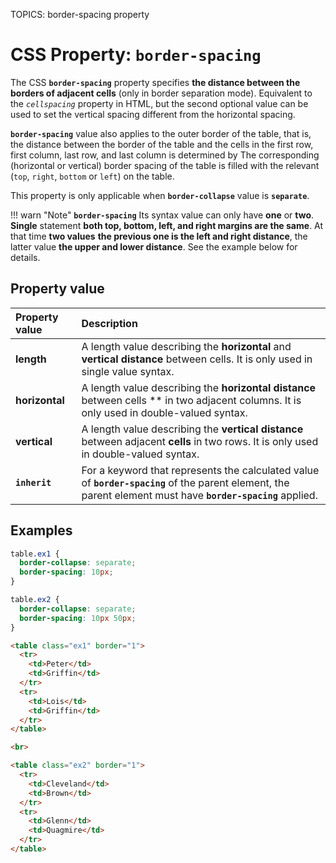 TOPICS: border-spacing property

# CSS Property: `border-spacing`

The CSS **`border-spacing`** property specifies **the distance between the borders of adjacent cells**
(only in border separation mode). Equivalent to the *`cellspacing`* property in HTML, but the second
optional value can be used to set the vertical spacing different from the horizontal spacing.

**`border-spacing`** value also applies to the outer border of the table, that is, the distance
between the border of the table and the cells in the first row, first column, last row, and last
column is determined by The corresponding (horizontal or vertical) border spacing of the table is
filled with the relevant (`top`, `right`, `bottom` or `left`) on the table.

This property is only applicable when **`border-collapse`** value is **`separate`**.

!!! warn "Note"
    **`border-spacing`** Its syntax value can only have **one** or **two**. **Single** statement
    **both top, bottom, left, and right margins are the same**. At that time **two values**
    **the previous one is the left and right distance**, the latter value **the upper and lower distance**.
    See the example below for details.

## Property value

| Property value | Description |
| :--- | :--- |
| **length** | A length value describing the **horizontal** and **vertical distance** between cells. It is only used in single value syntax. |
| **horizontal** | A length value describing the **horizontal distance** between cells ** in two adjacent columns. It is only used in double-valued syntax. |
| **vertical** | A length value describing the **vertical distance** between adjacent **cells** in two rows. It is only used in double-valued syntax. |
| **`inherit`** | For a keyword that represents the calculated value of **`border-spacing`** of the parent element, the parent element must have **`border-spacing`** applied. |

## Examples

```css
table.ex1 {
  border-collapse: separate;
  border-spacing: 10px;
}

table.ex2 {
  border-collapse: separate;
  border-spacing: 10px 50px;
}
```

```html
<table class="ex1" border="1">
  <tr>
    <td>Peter</td>
    <td>Griffin</td>
  </tr>
  <tr>
    <td>Lois</td>
    <td>Griffin</td>
  </tr>
</table>

<br>

<table class="ex2" border="1">
  <tr>
    <td>Cleveland</td>
    <td>Brown</td>
  </tr>
  <tr>
    <td>Glenn</td>
    <td>Quagmire</td>
  </tr>
</table>
```
